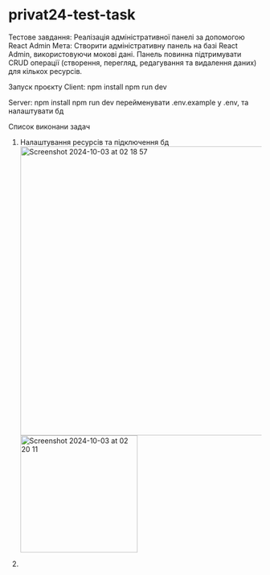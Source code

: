 # privat24-test-task
 
Тестове завдання: Реалізація адміністративної панелі за допомогою React Admin
Мета: Створити адміністративну панель на базі React Admin, використовуючи мокові дані. Панель повинна підтримувати CRUD операції (створення, перегляд, редагування та видалення даних) для кількох ресурсів.

Запуск проєкту
   Client:
    npm install
    npm run dev

   Server:
    npm install
    npm run dev
    перейменувати .env.example у .env, та налаштувати бд

Список виконани задач
1. Налаштування ресурсів та підключення бд
    <img width="575" alt="Screenshot 2024-10-03 at 02 18 57" src="https://github.com/user-attachments/assets/3fbed5fe-e2df-4c9e-bf80-cdb11dbe8d7e">
    <img width="233" alt="Screenshot 2024-10-03 at 02 20 11" src="https://github.com/user-attachments/assets/2b22d6ff-592a-4813-abc4-e8ad5eee4d77">

2. 

